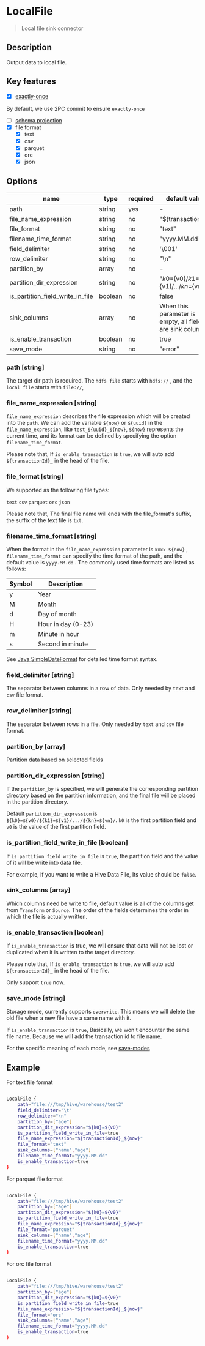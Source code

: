# LocalFile

> Local file sink connector

## Description

Output data to local file.

## Key features

- [x] [exactly-once](../../concept/connector-v2-features.md)

By default, we use 2PC commit to ensure `exactly-once`

- [ ] [schema projection](../../concept/connector-v2-features.md)
- [x] file format
    - [x] text
    - [x] csv
    - [x] parquet
    - [x] orc
    - [x] json

## Options

| name                              | type   | required | default value                                       |
| --------------------------------- | ------ | -------- | --------------------------------------------------- |
| path                              | string | yes      | -                                                   |
| file_name_expression              | string | no       | "${transactionId}"                                  |
| file_format                       | string | no       | "text"                                              |
| filename_time_format              | string | no       | "yyyy.MM.dd"                                        |
| field_delimiter                   | string | no       | '\001'                                              |
| row_delimiter                     | string | no       | "\n"                                                |
| partition_by                      | array  | no       | -                                                   |
| partition_dir_expression          | string | no       | "${k0}=${v0}/${k1}=${v1}/.../${kn}=${vn}/"          |
| is_partition_field_write_in_file  | boolean| no       | false                                               |
| sink_columns                      | array  | no       | When this parameter is empty, all fields are sink columns |
| is_enable_transaction             | boolean| no       | true                                                |
| save_mode                         | string | no       | "error"                                             |

### path [string]

The target dir path is required. The `hdfs file` starts with `hdfs://` , and the `local file` starts with `file://`,

### file_name_expression [string]

`file_name_expression` describes the file expression which will be created into the `path`. We can add the variable `${now}` or `${uuid}` in the `file_name_expression`, like `test_${uuid}_${now}`,
`${now}` represents the current time, and its format can be defined by specifying the option `filename_time_format`.

Please note that, If `is_enable_transaction` is `true`, we will auto add `${transactionId}_` in the head of the file.

### file_format [string]

We supported as the following file types:

`text` `csv` `parquet` `orc` `json`

Please note that, The final file name will ends with the file_format's suffix, the suffix of the text file is `txt`.

### filename_time_format [string]

When the format in the `file_name_expression` parameter is `xxxx-${now}` , `filename_time_format` can specify the time format of the path, and the default value is `yyyy.MM.dd` . The commonly used time formats are listed as follows:

| Symbol | Description        |
| ------ | ------------------ |
| y      | Year               |
| M      | Month              |
| d      | Day of month       |
| H      | Hour in day (0-23) |
| m      | Minute in hour     |
| s      | Second in minute   |

See [Java SimpleDateFormat](https://docs.oracle.com/javase/tutorial/i18n/format/simpleDateFormat.html) for detailed time format syntax.

### field_delimiter [string]

The separator between columns in a row of data. Only needed by `text` and `csv` file format.

### row_delimiter [string]

The separator between rows in a file. Only needed by `text` and `csv` file format.

### partition_by [array]

Partition data based on selected fields

### partition_dir_expression [string]

If the `partition_by` is specified, we will generate the corresponding partition directory based on the partition information, and the final file will be placed in the partition directory.

Default `partition_dir_expression` is `${k0}=${v0}/${k1}=${v1}/.../${kn}=${vn}/`. `k0` is the first partition field and `v0` is the value of the first partition field.

### is_partition_field_write_in_file [boolean]

If `is_partition_field_write_in_file` is `true`, the partition field and the value of it will be write into data file.

For example, if you want to write a Hive Data File, Its value should be `false`.

### sink_columns [array]

Which columns need be write to file, default value is all of the columns get from `Transform` or `Source`.
The order of the fields determines the order in which the file is actually written.

### is_enable_transaction [boolean]

If `is_enable_transaction` is true, we will ensure that data will not be lost or duplicated when it is written to the target directory.

Please note that, If `is_enable_transaction` is `true`, we will auto add `${transactionId}_` in the head of the file.

Only support `true` now.

### save_mode [string]

Storage mode, currently supports `overwrite`. This means we will delete the old file when a new file have a same name with it.

If `is_enable_transaction` is `true`, Basically, we won't encounter the same file name. Because we will add the transaction id to file name.

For the specific meaning of each mode, see [save-modes](https://spark.apache.org/docs/latest/sql-programming-guide.html#save-modes)

## Example

For text file format

```bash

LocalFile {
    path="file:///tmp/hive/warehouse/test2"
    field_delimiter="\t"
    row_delimiter="\n"
    partition_by=["age"]
    partition_dir_expression="${k0}=${v0}"
    is_partition_field_write_in_file=true
    file_name_expression="${transactionId}_${now}"
    file_format="text"
    sink_columns=["name","age"]
    filename_time_format="yyyy.MM.dd"
    is_enable_transaction=true
}

```

For parquet file format

```bash

LocalFile {
    path="file:///tmp/hive/warehouse/test2"
    partition_by=["age"]
    partition_dir_expression="${k0}=${v0}"
    is_partition_field_write_in_file=true
    file_name_expression="${transactionId}_${now}"
    file_format="parquet"
    sink_columns=["name","age"]
    filename_time_format="yyyy.MM.dd"
    is_enable_transaction=true
}

```

For orc file format

```bash

LocalFile {
    path="file:///tmp/hive/warehouse/test2"
    partition_by=["age"]
    partition_dir_expression="${k0}=${v0}"
    is_partition_field_write_in_file=true
    file_name_expression="${transactionId}_${now}"
    file_format="orc"
    sink_columns=["name","age"]
    filename_time_format="yyyy.MM.dd"
    is_enable_transaction=true
}

```

